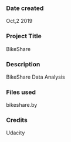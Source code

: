 ### Date created
Oct,2 2019

### Project Title
BikeShare

### Description
BikeShare Data Analysis 

### Files used
bikeshare.by

### Credits
Udacity 

